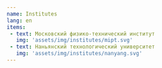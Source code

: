 ```yaml
---
name: Institutes
lang: en
items: 
 - text: Московский физико-технический институт
   img: 'assets/img/institutes/mipt.svg'   
 - text: Наньянский технологический университет
   img: 'assets/img/institutes/nanyang.svg'          
---
```

